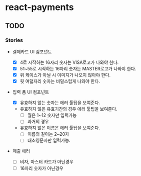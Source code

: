 # react-payments

## TODO

### Stories

- 결제카드 UI 컴포넌트
  - [x] 4로 시작하는 16자리 숫자는 VISA로고가 나와야 한다.
  - [x] 51~55로 시작하는 16자리 숫자는 MASTER로고가 나와야 한다.
  - [x] 위 케이스가 아닐 시 이미지가 나오지 않아야 한다.
  - [x] 뒷 여덟자리 숫자는 비밀스럽게 나와야 한다.
- 입력 폼 UI 컴포넌트

  - [x] 유효하지 않는 숫자는 에러 툴팁을 보여준다.
  - 유효하지 않은 유효기간의 경우 에러 툴팁을 보여준다.
    - [ ] 월은 1~12 숫자만 입력가능
    - [ ] 과거의 경우
  - 유효하지 않은 이름은 에러 툴팁을 보여준다.
    - [ ] 이름의 길이는 2~20자
    - [ ] 대소영문자만 입력가능.

- 제출 에러
  - [ ] 비자, 마스터 카드가 아닌경우
  - [ ] 16자리 숫자가 아닌경우
